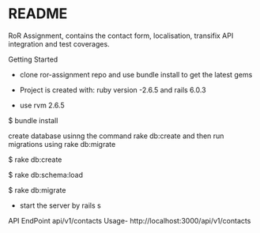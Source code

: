 # README

RoR Assignment, contains the contact form, localisation, transifix API integration and test coverages.

Getting Started

* clone ror-assignment repo and use bundle install to get the latest gems

* Project is created with:
  ruby version -2.6.5 and rails 6.0.3

* use rvm 2.6.5

$ bundle install

create database usinng the command rake db:create and then run migrations using rake db:migrate

$ rake db:create

$ rake db:schema:load

$ rake db:migrate

* start the server by rails s


API EndPoint
  api/v1/contacts
Usage- http://localhost:3000/api/v1/contacts